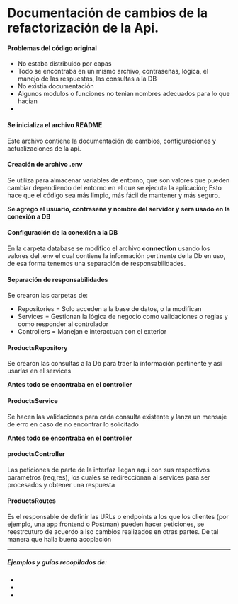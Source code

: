 # Documentación de cambios de la refactorización de la Api.

#### Problemas del código original
* No estaba distribuido por capas
* Todo se encontraba en un mismo archivo, contraseñas, lógica, el manejo de las respuestas, las consultas a la DB
* No existia documentación
* Algunos modulos o funciones no tenian nombres adecuados para lo que hacian
* 

#### Se inicializa el archivo README
Este archivo contiene la documentación de cambios, configuraciones y actualizaciones de la api.


#### Creación de archivo .env
Se utiliza para almacenar variables de entorno, que son valores que pueden cambiar dependiendo del entorno en el que se ejecuta la aplicación; Esto hace que el código sea más limpio, más fácil de mantener y más seguro.

**Se agrego el usuario, contraseña y nombre del servidor y sera usado en la conexión a DB**


#### Configuración de la conexión a la DB
En la carpeta database se modifico el archivo **connection** usando los valores del .env el cual contiene la información pertinente de la Db en uso, de esa forma tenemos una separación de responsabilidades.


#### Separación de responsabilidades

Se crearon las carpetas de: 

* Repositories = Solo acceden a la base de datos, o la modifican 
* Services = Gestionan la lógica de negocio como validaciones o reglas y como responder al controlador
* Controllers = Manejan e interactuan con el exterior 


#### ProductsRepository
Se crearon las consultas a la Db para traer la información pertinente y así usarlas en el services

**Antes todo se encontraba en el controller**

#### ProductsService
Se hacen las validaciones para cada consulta existente y lanza un mensaje de erro en caso de no encontrar lo solicitado

**Antes todo se encontraba en el controller**


#### productsController
Las peticiones de parte de la interfaz llegan aquí con sus respectivos parametros (req,res), los cuales se redireccionan al services para ser procesados y obtener una respuesta


#### ProductsRoutes
Es el responsable de definir las URLs o endpoints a los que los clientes (por ejemplo, una app frontend o Postman) pueden hacer peticiones, se reestrcuturo de acuerdo a lso cambios realizados en otras partes. 
De tal manera que halla buena acoplación



---------------------
##### Ejemplos y guías recopilados de:
* 
* 
* 


